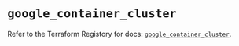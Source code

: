 # `google_container_cluster`

Refer to the Terraform Registory for docs: [`google_container_cluster`](https://registry.terraform.io/providers/hashicorp/google/4.71.0/docs/resources/container_cluster).

